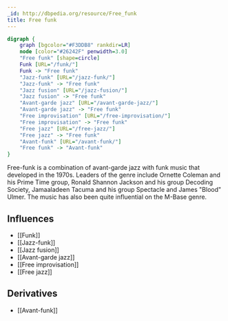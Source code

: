 ```yaml
---
_id: http://dbpedia.org/resource/Free_funk
title: Free funk
---
```


```dot
digraph {
	graph [bgcolor="#F3DDB8" rankdir=LR]
	node [color="#26242F" penwidth=3.0]
	"Free funk" [shape=circle]
	Funk [URL="/funk/"]
	Funk -> "Free funk"
	"Jazz-funk" [URL="/jazz-funk/"]
	"Jazz-funk" -> "Free funk"
	"Jazz fusion" [URL="/jazz-fusion/"]
	"Jazz fusion" -> "Free funk"
	"Avant-garde jazz" [URL="/avant-garde-jazz/"]
	"Avant-garde jazz" -> "Free funk"
	"Free improvisation" [URL="/free-improvisation/"]
	"Free improvisation" -> "Free funk"
	"Free jazz" [URL="/free-jazz/"]
	"Free jazz" -> "Free funk"
	"Avant-funk" [URL="/avant-funk/"]
	"Free funk" -> "Avant-funk"
}
```

Free-funk is a combination of avant-garde jazz with funk music that developed in the 1970s. Leaders of the genre include Ornette Coleman and his Prime Time group, Ronald Shannon Jackson and his group Decoding Society, Jamaaladeen Tacuma and his group Spectacle and James "Blood" Ulmer. The music has also been quite influential on the M-Base genre.

## Influences
- [[Funk]]
- [[Jazz-funk]]
- [[Jazz fusion]]
- [[Avant-garde jazz]]
- [[Free improvisation]]
- [[Free jazz]]

## Derivatives
- [[Avant-funk]]
